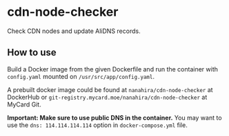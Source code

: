 # cdn-node-checker

Check CDN nodes and update AliDNS records.

## How to use

Build a Docker image from the given Dockerfile and run the container with `config.yaml` mounted on `/usr/src/app/config.yaml`.

A prebuilt docker image could be found at `nanahira/cdn-node-checker` at DockerHub or `git-registry.mycard.moe/nanahira/cdn-node-checker` at MyCard Git.

**Important: Make sure to use public DNS in the container.** You may want to use the `dns: 114.114.114.114` option in `docker-compose.yml` file.
